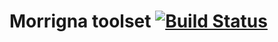 # Morrigna toolset [![Build Status](https://travis-ci.org/slamdev/morrigna-toolset.svg?branch=master)](https://travis-ci.org/slamdev/morrigna-toolset)
